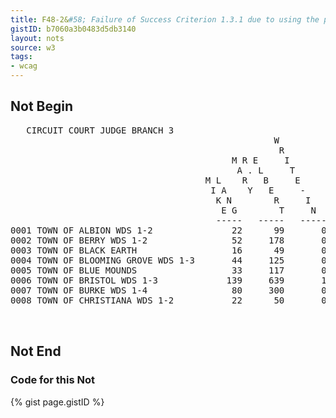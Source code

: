 ```yaml
---
title: F48-2&#58; Failure of Success Criterion 1.3.1 due to using the pre element to markup tabular information
gistID: b7060a3b0483d5db3140
layout: nots
source: w3
tags:
- wcag
---
```


<h2 aria-describedby="{{ page.gistID }}">Not Begin</h2>
<div class="rendered-not">
 <pre>
   CIRCUIT COURT JUDGE BRANCH 3
                                                  W
                                                   R
                                          M R E     I
                                           A . L     T
                                     M L    R   B     E
                                      I A    Y   E     -
                                       K N        R     I
                                        E G        T     N
                                       -----   -----   -----
0001 TOWN OF ALBION WDS 1-2               22      99       0
0002 TOWN OF BERRY WDS 1-2                52     178       0
0003 TOWN OF BLACK EARTH                  16      49       0
0004 TOWN OF BLOOMING GROVE WDS 1-3       44     125       0
0005 TOWN OF BLUE MOUNDS                  33     117       0
0006 TOWN OF BRISTOL WDS 1-3             139     639       1
0007 TOWN OF BURKE WDS 1-4                80     300       0
0008 TOWN OF CHRISTIANA WDS 1-2           22      50       0

 </pre>
</div> <!-- rendered-not -->

<h2 aria-describedby="{{ page.gistID }}">Not End</h2>

<h3 aria-describedby="{{ page.gistID }}">Code for this Not</h3>
{% gist page.gistID %}